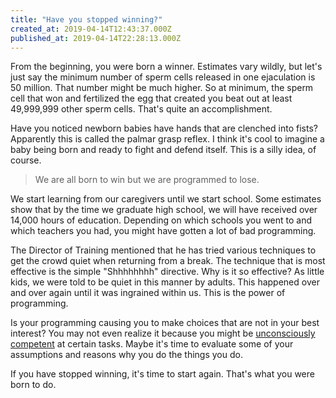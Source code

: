 ```yaml
---
title: "Have you stopped winning?"
created_at: 2019-04-14T12:43:37.000Z
published_at: 2019-04-14T22:28:13.000Z
---
```

From the beginning, you were born a winner. Estimates vary wildly, but let's just say the minimum number of sperm cells released in one ejaculation is 50 million. That number might be much higher. So at minimum, the sperm cell that won and fertilized the egg that created you beat out at least 49,999,999 other sperm cells. That's quite an accomplishment. 

Have you noticed newborn babies have hands that are clenched into fists? Apparently this is called the palmar grasp reflex. I think it's cool to imagine a baby being born and ready to fight and defend itself. This is a silly idea, of course.

> We are all born to win but we are programmed to lose.

We start learning from our caregivers until we start school. Some estimates show that by the time we graduate high school, we will have received over 14,000 hours of education. Depending on which schools you went to and which teachers you had, you might have gotten a lot of bad programming. 

The Director of Training mentioned that he has tried various techniques to get the crowd quiet when returning from a break. The technique that is most effective is the simple "Shhhhhhhh" directive. Why is it so effective? As little kids, we were told to be quiet in this manner by adults. This happened over and over again until it was ingrained within us. This is the power of programming.

Is your programming causing you to make choices that are not in your best interest? You may not even realize it because you might be [unconsciously competent](https://200wordsaday.com/words/four-levels-of-learning-147565cb23f4eae6c2) at certain tasks. Maybe it's time to evaluate some of your assumptions and reasons why you do the things you do. 

If you have stopped winning, it's time to start again. That's what you were born to do.

